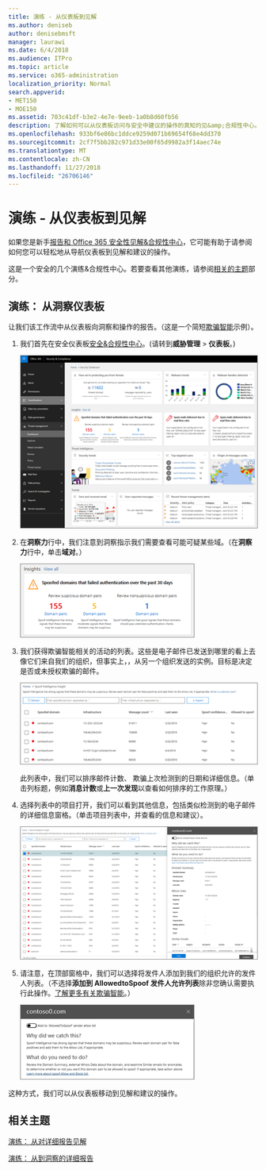 ```yaml
---
title: 演练 - 从仪表板到见解
ms.author: deniseb
author: denisebmsft
manager: laurawi
ms.date: 6/4/2018
ms.audience: ITPro
ms.topic: article
ms.service: o365-administration
localization_priority: Normal
search.appverid:
- MET150
- MOE150
ms.assetid: 703c41df-b3e2-4e7e-9eeb-1a0b8d60fb56
description: 了解如何可以从仪表板访问与安全中建议的操作的真知灼见&amp;合规性中心。
ms.openlocfilehash: 933bf6e86bc1ddce9259d071b69654f68e4dd370
ms.sourcegitcommit: 2cf7f5bb282c971d33e00f65d9982a3f14aec74e
ms.translationtype: MT
ms.contentlocale: zh-CN
ms.lasthandoff: 11/27/2018
ms.locfileid: "26706146"
---
```

# <a name="walkthrough---from-a-dashboard-to-an-insight"></a>演练 - 从仪表板到见解

如果您是新手[报告和 Office 365 安全性见解&amp;合规性中心](reports-and-insights-in-security-and-compliance.md)，它可能有助于请参阅如何您可以轻松地从导航仪表板到见解和建议的操作。 
  
这是一个安全的几个演练&amp;合规性中心。若要查看其他演练，请参阅[相关的主题](#related-topics)部分。 
  
## <a name="walkthrough-from-a-dashboard-to-an-insight"></a>演练： 从洞察仪表板

让我们该工作流中从仪表板向洞察和操作的报告。（这是一个简短[欺骗智能](learn-about-spoof-intelligence.md)示例）。 
  
1. 我们首先在安全仪表板[安全&amp;合规性中心](https://security.microsoft.com)。(请转到**威胁管理** \> **仪表板**。)
    
    ![安全中&amp;合规性中心中，选择威胁管理\>仪表板](media/05a38660-eb13-4960-a266-11809c453d95.png)
  
2. 在**洞察力**行中，我们注意到洞察指示我们需要查看可能可疑某些域。（在**洞察力**行中，单击**域对**。）
    
    ![洞察力行提到欺骗的潜在问题](media/dd1d0cb3-3201-45d7-b41d-18a0944fe85d.png)
  
3. 我们获得欺骗智能相关的活动的列表。这些是电子邮件已发送到哪里的看上去像它们来自我们的组织，但事实上，，从另一个组织发送的实例。目标是决定是否或未授权欺骗的邮件。
    
    ![欺骗智能见解](media/a2e2b4fd-0c1e-499f-8401-cf3089da82fa.png)
  
    此列表中，我们可以排序邮件计数、 欺骗上次检测到的日期和详细信息。（单击列标题，例如**消息计数**或**上一次发现**以查看如何排序的工作原理。） 
    
4. 选择列表中的项目打开，我们可以看到其他信息，包括类似检测到的电子邮件的详细信息窗格。（单击项目列表中，并查看的信息和建议）。
    
    ![选择项目将打开的详细信息窗格](media/7ad1faa5-6ca2-474e-a609-eb275e0a8e59.png)
  
5. 请注意，在顶部窗格中，我们可以选择将发件人添加到我们的组织允许的发件人列表。（不选择**添加到 AllowedtoSpoof 发件人允许列表**除非您确认需要执行此操作。[了解更多有关欺骗智能](learn-about-spoof-intelligence.md)。）
    
    ![您可以授权发件人](media/caf0c20a-6047-486d-8060-5a229a3de49f.png)
  
这种方式，我们可以从仪表板移动到见解和建议的操作。
  
## <a name="related-topics"></a>相关主题

[演练： 从对详细报告见解](from-an-insight-to-a-detailed-report.md)
  
[演练： 从到洞察的详细报告](from-a-detailed-report-to-an-insight.md)
  

